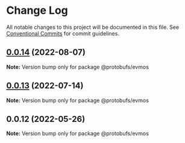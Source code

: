 # Change Log

All notable changes to this project will be documented in this file.
See [Conventional Commits](https://conventionalcommits.org) for commit guidelines.

## [0.0.14](https://github.com/cosmology-tech/proto-registry/compare/@protobufs/evmos@0.0.13...@protobufs/evmos@0.0.14) (2022-08-07)

**Note:** Version bump only for package @protobufs/evmos





## [0.0.13](https://github.com/cosmology-tech/proto-registry/compare/@protobufs/evmos@0.0.12...@protobufs/evmos@0.0.13) (2022-07-14)

**Note:** Version bump only for package @protobufs/evmos





## 0.0.12 (2022-05-26)

**Note:** Version bump only for package @protobufs/evmos
